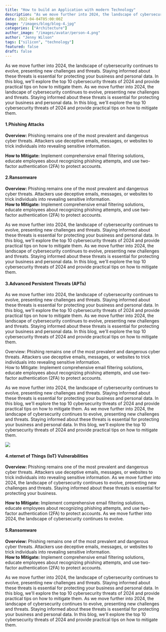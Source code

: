 ```yaml
---
title: "How to build an Application with modern Technology"
description: "As we move further into 2024, the landscape of cybersecurity continues to evolve, presenting new challenges and threats. Staying informed about these threats is essential for protecting you"
date: 2022-04-04T05:00:00Z
image: "/images/blog/blog-4.jpg"
categories: ["Architecture"]
author_image: "/images/avatar/person-4.png"
author: "Jenny Wilson"
tags: ["silicon", "technology"]
featured: false
draft: false
---
```


As we move further into 2024, the landscape of cybersecurity continues to evolve, presenting new challenges and threats. Staying informed about these threats is essential for protecting your business and personal data. In this blog, we'll explore the top 10 cybersecurity threats of 2024 and provide practical tips on how to mitigate them. As we move further into 2024, the landscape of cybersecurity continues to evolve, presenting new challenges and threats. Staying informed about these threats is essential for protecting your business and personal data. In this blog, we'll explore the top 10 cybersecurity threats of 2024 and provide practical tips on how to mitigate them.

#### 1.Phishing Attacks

**Overview:** Phishing remains one of the most prevalent and dangerous cyber threats. Attackers use deceptive emails, messages, or websites to trick individuals into revealing sensitive information.

**How to Mitigate:** Implement comprehensive email filtering solutions, educate employees about recognizing phishing attempts, and use two-factor authentication (2FA) to protect accounts.

#### 2.Ransomware

**Overview:** Phishing remains one of the most prevalent and dangerous cyber threats. Attackers use deceptive emails, messages, or websites to trick individuals into revealing sensitive information.  
**How to Mitigate:** Implement comprehensive email filtering solutions, educate employees about recognizing phishing attempts, and use two-factor authentication (2FA) to protect accounts.

As we move further into 2024, the landscape of cybersecurity continues to evolve, presenting new challenges and threats. Staying informed about these threats is essential for protecting your business and personal data. In this blog, we'll explore the top 10 cybersecurity threats of 2024 and provide practical tips on how to mitigate them. As we move further into 2024, the landscape of cybersecurity continues to evolve, presenting new challenges and threats. Staying informed about these threats is essential for protecting your business and personal data. In this blog, we'll explore the top 10 cybersecurity threats of 2024 and provide practical tips on how to mitigate them.

#### 3.Advanced Persistent Threats (APTs)

As we move further into 2024, the landscape of cybersecurity continues to evolve, presenting new challenges and threats. Staying informed about these threats is essential for protecting your business and personal data. In this blog, we'll explore the top 10 cybersecurity threats of 2024 and provide practical tips on how to mitigate them. As we move further into 2024, the landscape of cybersecurity continues to evolve, presenting new challenges and threats. Staying informed about these threats is essential for protecting your business and personal data. In this blog, we'll explore the top 10 cybersecurity threats of 2024 and provide practical tips on how to mitigate them.

Overview: Phishing remains one of the most prevalent and dangerous cyber threats. Attackers use deceptive emails, messages, or websites to trick individuals into revealing sensitive information.  
How to Mitigate: Implement comprehensive email filtering solutions, educate employees about recognizing phishing attempts, and use two-factor authentication (2FA) to protect accounts.

As we move further into 2024, the landscape of cybersecurity continues to evolve, presenting new challenges and threats. Staying informed about these threats is essential for protecting your business and personal data. In this blog, we'll explore the top 10 cybersecurity threats of 2024 and provide practical tips on how to mitigate them. As we move further into 2024, the landscape of cybersecurity continues to evolve, presenting new challenges and threats. Staying informed about these threats is essential for protecting your business and personal data. In this blog, we'll explore the top 10 cybersecurity threats of 2024 and provide practical tips on how to mitigate them.

![](https://framerusercontent.com/images/RUArcG1Jb99CpR9XeVun92PziE.png)

  #### 4.nternet of Things (IoT) Vulnerabilities

**Overview:** Phishing remains one of the most prevalent and dangerous cyber threats. Attackers use deceptive emails, messages, or websites to trick individuals into revealing sensitive information. As we move further into 2024, the landscape of cybersecurity continues to evolve, presenting new challenges and threats. Staying informed about these threats is essential for protecting your business.

**How to Mitigate:** Implement comprehensive email filtering solutions, educate employees about recognizing phishing attempts, and use two-factor authentication (2FA) to protect accounts. As we move further into 2024, the landscape of cybersecurity continues to evolve.

#### 5.Ransomware

**Overview:** Phishing remains one of the most prevalent and dangerous cyber threats. Attackers use deceptive emails, messages, or websites to trick individuals into revealing sensitive information.  
**How to Mitigate:** Implement comprehensive email filtering solutions, educate employees about recognizing phishing attempts, and use two-factor authentication (2FA) to protect accounts.

As we move further into 2024, the landscape of cybersecurity continues to evolve, presenting new challenges and threats. Staying informed about these threats is essential for protecting your business and personal data. In this blog, we'll explore the top 10 cybersecurity threats of 2024 and provide practical tips on how to mitigate them. As we move further into 2024, the landscape of cybersecurity continues to evolve, presenting new challenges and threats. Staying informed about these threats is essential for protecting your business and personal data. In this blog, we'll explore the top 10 cybersecurity threats of 2024 and provide practical tips on how to mitigate them.
